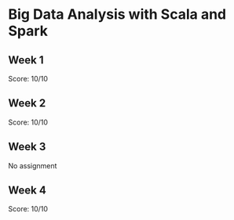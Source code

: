 # Big Data Analysis with Scala and Spark

## Week 1 
Score: 10/10

## Week 2
Score: 10/10

## Week 3 
No assignment

## Week 4 
Score: 10/10